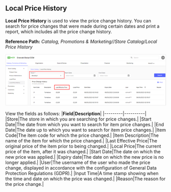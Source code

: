 ## Local Price History

**Local Price History** is used to view the price change history. You can search for price changes that were made during certain dates and print a report, which includes all the price change history.

**Reference Path:** *Catalog, Promotions & Marketing//Store Catalog/Local Price History*

![Local Price History Screen](/Images/LocalPriceHistoryScreen.png)

View the fields as follows:
|**Field**|**Description**|
|---------|----------|
|Store|The store in which you are searching for price changes.|
|Start Date|The date from which you want to search for item price changes.|
|End Date|The date up to which you want to search for item price changes.|
|Item Code|The item code for which the price changed.|
|Item Description|The name of the item for which the price changed.|
|Last Effective Price|The original price of the item prior to being changed.|
|Local Price|The current price of the item, after it was changed.|
|Start Date|The date on which the new price was applied.|
|Expiry date|The date on which the new price is no longer applied.|
|User|The username of the user who made the price change, displayed in accordance with the configuration of General Data Protection Regulations (GDPR).|
|Input Time|A time stamp showing when the time and date on which the price was changed.|
|Reason|The reason for the price change.|